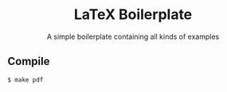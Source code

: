 <h1 align="center">LaTeX Boilerplate</h1>
<p align="center">A simple boilerplate containing all kinds of examples</p>

## Compile

`$ make pdf`
